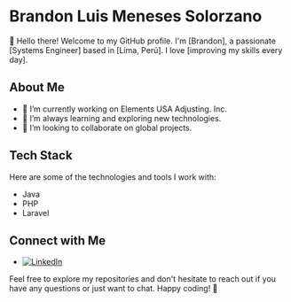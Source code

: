 # Brandon Luis Meneses Solorzano

👋 Hello there! Welcome to my GitHub profile. I'm [Brandon], a passionate [Systems Engineer] based in [Lima, Perú]. I love [improving my skills every day].

## About Me

- 🔭 I’m currently working on Elements USA Adjusting. Inc.
- 🌱 I’m always learning and exploring new technologies.
- 👯 I’m looking to collaborate on global projects.

## Tech Stack

Here are some of the technologies and tools I work with:

- Java
- PHP
- Laravel



## Connect with Me

- [<img src="https://img.shields.io/badge/LinkedIn-0077B5?style=for-the-badge&logo=linkedin&logoColor=white" alt="LinkedIn" />]([your-linkedin-profile](https://www.linkedin.com/in/brandon-luis-meneses-solorzano/))

Feel free to explore my repositories and don't hesitate to reach out if you have any questions or just want to chat. Happy coding! 🚀

